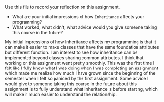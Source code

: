 Use this file to record your reflection on this assignment.

- What are your initial impressions of how `Inheritance` affects your programming?
- What worked, what didn't, what advice would you give someone taking this course in the future?

My initial impressions of how Inheritance affects my programming is that it can make it easier to make classes that have the same foundation attributes but different function. I am interest to see how inheritance can be implemented beyond classes sharing common attributes. I think that working on this assignment went pretty smoothly. This was the first time I felt like I fully knew what I was doing when I was completing an assignment which made me realize how much I have grown since the beginning of the semester when I felt so paniced by the first assignment. Some advice I would give to someone taking this course in the future about this assignment is to fully understand what inheritance is before starting, which will make it much easier to understand the relationship.